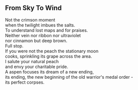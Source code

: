 From Sky To Wind
----------------
Not the crimson moment  
when the twilight imbues the salts.  
To understand lost maps and for praises.  
Neither vein nor ribbon nor ultraviolet  
nor cinnamon but deep brown.  
Full stop.  
If you were not the peach the stationary moon  
cooks, sprinkling its grape across the area.  
I salute your natural peach  
and envy your charitable pride.  
A aspen focuses its dream of a new ending,  
its ending, the new beginning of the old warrior's medal order -  
its perfect corpses.  
